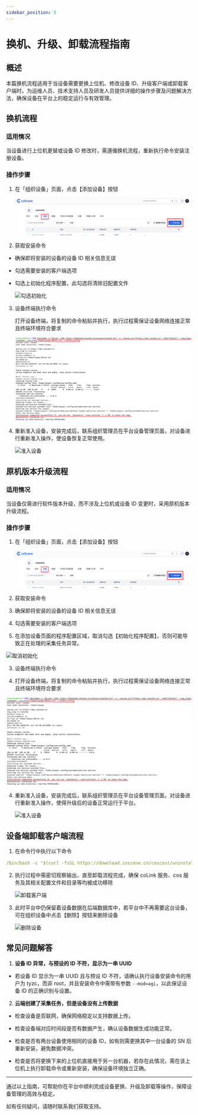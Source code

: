 ```yaml
---
sidebar_position: 5
---
```


# 换机、升级、卸载流程指南

## 概述

本篇换机流程适用于当设备需要更换上位机、修改设备 ID、升级客户端或卸载客户端时，为运维人员、技术支持人员及研发人员提供详细的操作步骤及问题解决方法，确保设备在平台上的稳定运行与有效管理。

## 换机流程

### 适用情况

当设备进行上位机更替或设备 ID 修改时，需遵循换机流程，重新执行命令安装注册设备。

### 操作步骤

1. 在「组织设备」页面，点击【添加设备】按钮

   ![添加设备入口](./img/4-3-add-device-button.png)

2. 获取安装命令

- 确保即将安装的设备的设备 ID 相关信息无误

- 勾选需要安装的客户端选项

- 勾选上初始化程序配置，此勾选将清除旧配置文件

  ![勾选初始化](./img/add-device-initialize-true.png)

3. 设备终端执行命令

   打开设备终端，将复制的命令粘贴并执行，执行过程需保证设备网络连接正常且终端环境符合要求

   ![执行安装命令](./img/4-3-install-successfully.png)

4. 重新准入设备，安装完成后，联系组织管理员在平台设备管理页面，对设备进行重新准入操作，使设备恢复正常使用。

   ![准入设备](./img/access_device_2.png)

## 原机版本升级流程

### 适用情况

当设备仅需进行软件版本升级，而不涉及上位机或设备 ID 变更时，采用原机版本升级流程。

### 操作步骤

1. 在「组织设备」页面，点击【添加设备】按钮

   ![添加设备入口](./img/4-3-add-device-button.png)

2. 获取安装命令

3. 确保即将安装的设备的设备 ID 相关信息无误

4. 勾选需要安装的客户端选项

5. 在添加设备页面的程序配置区域，取消勾选【初始化程序配置】，否则可能导致正在处理的采集任务异常。

![取消初始化](./img/add-device-initialize-false.png)

3. 设备终端执行命令

1. 打开设备终端，将复制的命令粘贴并执行，执行过程需保证设备网络连接正常且终端环境符合要求

![执行安装命令](./img/4-3-install-successfully.png)

4. 重新准入设备，安装完成后，联系组织管理员在平台设备管理页面，对设备进行重新准入操作，使得升级后的设备正常运行于平台。

   ![准入设备](./img/access_device_2.png)

## 设备端卸载客户端流程

1. 在命令行中执行以下命令

```yaml
/bin/bash -c "$(curl -fsSL https://download.coscene.cn/coscout/uninstall.sh)"
```

2. 执行过程中需密切观察输出，直至卸载流程完成，确保 coLink 服务、cos 服务及其相关配置文件和目录等均被成功移除

   ![卸载客户端](./img/unload-1.png)

3. 此时平台中仍保留着设备数据在后端数据库中，若平台中不再需要这台设备，可在组织设备中点击【删除】按钮来删除设备

   ![删除设备](./img/device-delete.png)

## 常见问题解答

1. **设备 ID 异常，与预设的 ID 不符，显示为一串 UUID**

- 若设备 ID 显示为一串 UUID 且与预设 ID 不符，请确认执行设备安装命令的用户为 tyzc，而非 root，并且安装命令中需带有参数 `--mod=agi`，以此保证设备 ID 的正确识别与设置。

2. **云端创建了采集任务，但是设备没有上传数据**

- 检查设备是否联网，确保网络稳定以支持数据上传。

- 检查设备端对应时间段是否有数据产生，确认设备数据生成功能正常。

- 检查是否有两台设备使用相同的设备 ID，如有则需更换其中一台设备的 SN 后重新安装，避免数据冲突。

- 检查是否将更换下来的上位机直接用于另一台机器，若存在此情况，需在该上位机上执行卸载命令或重新安装，确保设备环境独立正确。

---

通过以上指南，可帮助你在平台中顺利完成设备更换、升级及卸载等操作，保障设备管理的高效与稳定。

如有任何疑问，请随时联系我们获取支持。

